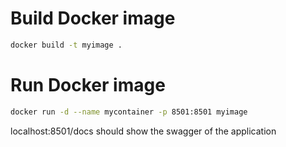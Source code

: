 # Build Docker image

```bash
docker build -t myimage .
```

# Run Docker image

```bash
docker run -d --name mycontainer -p 8501:8501 myimage
```

localhost:8501/docs should show the swagger of the application

